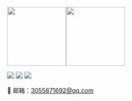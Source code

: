 

<img align="" height="137px" src="https://github-readme-stats.vercel.app/api?username=ReturnTmp&hide_title=true&hide_border=true&show_icons=true&include_all_commits=true&line_height=21&bg_color=0,EC6C6C,FFD479,FFFC79,73FA79&theme=graywhite&locale=cn" /><img align="" height="137px" src="https://github-readme-stats.vercel.app/api/top-langs/?username=ReturnTmp&hide_title=true&hide_border=true&layout=compact&bg_color=0,73FA79,73FDFF,D783FF&theme=graywhite&locale=cn" />

[![](https://img.shields.io/badge/-掘金-white?logo=juejin&logoColor=007FFF&style=for-the-badge&labelColor=dddddd&color=777777)](https://juejin.cn/user/602973172145479)
[![](https://img.shields.io/badge/-知乎-white?logo=zhihu&logoColor=0084FF&style=for-the-badge&labelColor=dddddd&color=777777)](https://www.zhihu.com/people/king-niu-niu)
[![](https://img.shields.io/badge/-公众号-white?logo=wechat&logoColor=07C160&style=for-the-badge&labelColor=dddddd&color=777777)](https://github.com/ReturnTmp/ReturnTmp/blob/master/wechat_mp.jpg)

:e-mail: 邮箱：3055871692@qq.com     

